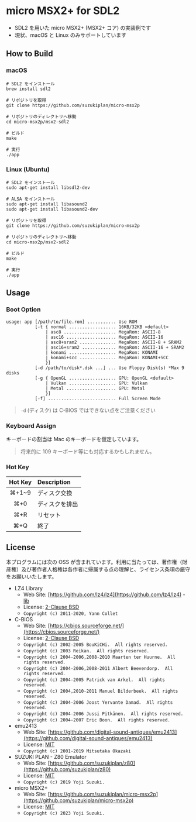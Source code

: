 # micro MSX2+ for SDL2

- SDL2 を用いた micro MSX2+ (MSX2+ コア) の実装例です
- 現状、macOS と Linux のみサポートしています

## How to Build

### macOS

```
# SDL2 をインストール
brew install sdl2

# リポジトリを取得
git clone https://github.com/suzukiplan/micro-msx2p

# リポジトリのディレクトリへ移動
cd micro-msx2p/msx2-sdl2

# ビルド
make

# 実行
./app
```

### Linux (Ubuntu)

```
# SDL2 をインストール
sudo apt-get install libsdl2-dev

# ALSA をインストール
sudo apt-get install libasound2
sudo apt-get install libasound2-dev

# リポジトリを取得
git clone https://github.com/suzukiplan/micro-msx2p

# リポジトリのディレクトリへ移動
cd micro-msx2p/msx2-sdl2

# ビルド
make

# 実行
./app
```

## Usage

### Boot Option

```
usage: app [/path/to/file.rom] ........... Use ROM
           [-t { normal .................. 16KB/32KB <default>
               | asc8 .................... MegaRom: ASCII-8
               | asc16 ................... MegaRom: ASCII-16
               | asc8+sram2 .............. MegaRom: ASCII-8 + SRAM2
               | asc16+sram2 ............. MegaRom: ASCII-16 + SRAM2
               | konami .................. MegaRom: KONAMI
               | konami+scc .............. MegaRom: KONAMI+SCC
               }]
           [-d /path/to/disk*.dsk ...] ... Use Floppy Disk(s) *Max 9 disks
           [-g { OpenGL .................. GPU: OpenGL <default>
               | Vulkan .................. GPU: Vulkan
               | Metal ................... GPU: Metal
               }]
           [-f] .......................... Full Screen Mode
```

> `-d` (ディスク) は C-BIOS ではできない点をご注意ください

### Keyboard Assign

キーボードの割当は Mac のキーボードを仮定しています。

> 将来的に 109 キーボード等にも対応するかもしれません。

### Hot Key

|Hot Key|Description|
|:-:|:-|
|⌘+1~9|ディスク交換|
|⌘+0|ディスクを排出|
|⌘+R|リセット|
|⌘+Q|終了|

## License

本プログラムには次の OSS が含まれています。利用に当たっては、著作権（財産権）及び著作者人格権は各作者に帰属する点の理解と、ライセンス条項の厳守をお願いいたします。

- LZ4 Library
  - Web Site: [https://github.com/lz4/lz4](https://github.com/lz4/lz4) - [lib](https://github.com/lz4/lz4/tree/dev/lib)
  - License: [2-Clause BSD](../licenses-copy/lz4-library.txt)
  - `Copyright (c) 2011-2020, Yann Collet`
- C-BIOS
  - Web Site: [https://cbios.sourceforge.net/](https://cbios.sourceforge.net/)
  - License: [2-Clause BSD](../licenses-copy/cbios.txt)
  - `Copyright (c) 2002-2005 BouKiCHi.  All rights reserved.`
  - `Copyright (c) 2003 Reikan.  All rights reserved.`
  - `Copyright (c) 2004-2006,2008-2010 Maarten ter Huurne.  All rights reserved.`
  - `Copyright (c) 2004-2006,2008-2011 Albert Beevendorp.  All rights reserved.`
  - `Copyright (c) 2004-2005 Patrick van Arkel.  All rights reserved.`
  - `Copyright (c) 2004,2010-2011 Manuel Bilderbeek.  All rights reserved.`
  - `Copyright (c) 2004-2006 Joost Yervante Damad.  All rights reserved.`
  - `Copyright (c) 2004-2006 Jussi Pitkänen.  All rights reserved.`
  - `Copyright (c) 2004-2007 Eric Boon.  All rights reserved.`
- emu2413
  - Web Site: [https://github.com/digital-sound-antiques/emu2413](https://github.com/digital-sound-antiques/emu2413)
  - License: [MIT](../licenses-copy/emu2413.txt)
  - `Copyright (c) 2001-2019 Mitsutaka Okazaki`
- SUZUKI PLAN - Z80 Emulator
  - Web Site: [https://github.com/suzukiplan/z80](https://github.com/suzukiplan/z80)
  - License: [MIT](../licenses-copy/z80.txt)
  - `Copyright (c) 2019 Yoji Suzuki.`
- micro MSX2+
  - Web Site: [https://github.com/suzukiplan/micro-msx2p](https://github.com/suzukiplan/micro-msx2p)
  - License: [MIT](../LICENSE.txt)
  - `Copyright (c) 2023 Yoji Suzuki.`
